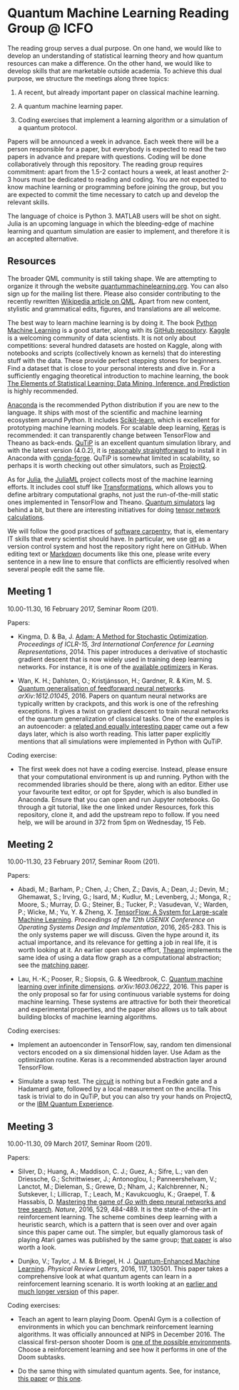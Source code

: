 Quantum Machine Learning Reading Group @ ICFO
=============================================

The reading group serves a dual purpose.
On one hand, we would like to develop an understanding of statistical learning theory and how quantum resources can make a difference.
On the other hand, we would like to develop skills that are marketable outside academia.
To achieve this dual purpose, we structure the meetings along three topics:

1. A recent, but already important paper on classical machine learning.

2. A quantum machine learning paper.

3. Coding exercises that implement a learning algorithm or a simulation of a quantum protocol.

Papers will be announced a week in advance.
Each week there will be a person responsible for a paper, but everybody is expected to read the two papers in advance and prepare with questions.
Coding will be done collaboratively through this repository.
The reading group requires commitment: apart from the 1.5-2 contact hours a week, at least another 2-3 hours must be dedicated to reading and coding.
You are not expected to know machine learning or programming before joining the group, but you are expected to commit the time necessary to catch up and develop the relevant skills.

The language of choice is Python 3.
MATLAB users will be shot on sight.
Julia is an upcoming language in which the bleeding-edge of machine learning and quantum simulation are easier to implement, and therefore it is an accepted alternative.

Resources
---------
The broader QML community is still taking shape.
We are attempting to organize it through the website [quantummachinelearning.org](http://quantummachinelearning.org/). You can also sign up for the mailing list there.
Please also consider contributing to the recently rewritten [Wikipedia article on QML](https://en.wikipedia.org/wiki/Quantum_machine_learning).
Apart from new content, stylistic and grammatical edits, figures, and translations are all welcome.

The best way to learn machine learning is by doing it.
The book [Python Machine Learning](https://www.packtpub.com/big-data-and-business-intelligence/python-machine-learning) is a good starter, along with its [GitHub repository](https://github.com/rasbt/python-machine-learning-book).
[Kaggle](http://kaggle.com/) is a welcoming community of data scientists.
It is not only about competitions: several hundred datasets are hosted on Kaggle, along with notebooks and scripts (collectively known as kernels) that do interesting stuff with the data.
These provide perfect stepping stones for beginners.
Find a dataset that is close to your personal interests and dive in.
For a sufficiently engaging theoretical introduction to machine learning, the book [The Elements of Statistical Learning: Data Mining, Inference, and Prediction](https://statweb.stanford.edu/~tibs/ElemStatLearn/) is highly recommended.

[Anaconda](https://www.continuum.io/downloads) is the recommended Python distribution if you are new to the language.
It ships with most of the scientific and machine learning ecosystem around Python.
It includes [Scikit-learn](http://scikit-learn.org/), which is excellent for prototyping machine learning models.
For scalable deep learning, [Keras](https://keras.io/) is recommended: it can transparently change between TensorFlow and Theano as back-ends.
[QuTiP](http://qutip.org/) is an excellent quantum simulation library, and with the latest version (4.0.2), it is [reasonably straightforward](http://qutip.org/docs/4.0.2/installation.html#platform-independent-installation) to install it in Anaconda with [conda-forge](https://conda-forge.github.io/).
QuTiP is somewhat limited in scalability, so perhaps it is worth checking out other simulators, such as [ProjectQ](http://projectq.ch/).

As for [Julia](http://julialang.org/), the [JuliaML](https://github.com/JuliaML) project collects most of the machine learning efforts.
It includes cool stuff like [Transformations](https://github.com/JuliaML/Transformations.jl), which allows you to define arbitrary computational graphs, not just the run-of-the-mill static ones implemented in TensorFlow and Theano.
[Quantum simulators](https://juliaquantum.github.io/) lag behind a bit, but there are interesting initiatives for doing [tensor network calculations](https://github.com/Jutho/TensorOperations.jl).

We will follow the good practices of [software carpentry](http://software-carpentry.org/), that is, elementary IT skills that every scientist should have.
In particular, we use [git](https://rogerdudler.github.io/git-guide/) as a version control system and host the repository right here on GitHub.
When editing text or [Markdown](https://guides.github.com/features/mastering-markdown/) documents like this one, please write every sentence in a new line to ensure that conflicts are efficiently resolved when several people edit the same file.

Meeting 1
---------
10.00-11.30, 16 February 2017, Seminar Room (201).

Papers:

- Kingma, D. & Ba, J. [Adam: A Method for Stochastic Optimization](https://arxiv.org/abs/1412.6980). *Proceedings of ICLR-15, 3rd International Conference for Learning Representations*, 2014.
This paper introduces a derivative of stochastic gradient descent that is now widely used in training deep learning networks.
For instance, it is one of the [available optimizers](https://keras.io/optimizers/) in Keras.

- Wan, K. H.; Dahlsten, O.; Kristjánsson, H.; Gardner, R. & Kim, M. S. [Quantum generalisation of feedforward neural networks](https://arxiv.org/abs/1612.01045). *arXiv:1612.01045*, 2016.
Papers on quantum neural networks are typically written by crackpots, and this work is one of the refreshing exceptions.
It gives a twist on gradient descent to train neural networks of the quantum generalization of classical tasks. One of the examples is an autoencoder: a [related and equally interesting paper](https://arxiv.org/abs/1612.02806) came out a few days later, which is also worth reading.
This latter paper explicitly mentions that all simulations were implemented in Python with QuTiP.

Coding exercise:

- The first week does not have a coding exercise.
Instead, please ensure that your computational environment is up and running.
Python with the recommended libraries should be there, along with an editor.
Either use your favourite text editor, or opt for Spyder, which is also bundled in Anaconda.
Ensure that you can open and run Jupyter notebooks.
Go through a git tutorial, like the one linked under Resources, fork this repository, clone it, and add the upstream repo to follow.
If you need help, we will be around in 372 from 5pm on Wednesday, 15 Feb.


Meeting 2
---------
10.00-11.30, 23 February 2017, Seminar Room (201).

Papers:

- Abadi, M.; Barham, P.; Chen, J.; Chen, Z.; Davis, A.; Dean, J.; Devin, M.; Ghemawat, S.; Irving, G.; Isard, M.; Kudlur, M.; Levenberg, J.; Monga, R.; Moore, S.; Murray, D. G.; Steiner, B.; Tucker, P.; Vasudevan, V.; Warden, P.; Wicke, M.; Yu, Y. & Zheng, X.
[TensorFlow: A System for Large-scale Machine Learning](https://arxiv.org/abs/1603.04467).
*Proceedings of the 12th USENIX Conference on Operating Systems Design and Implementation*, 2016, 265-283.
This is the only systems paper we will discuss.
Given the hype around it, its actual importance, and its relevance for getting a job in real life, it is worth looking at it.
An earlier open source effort, [Theano](http://deeplearning.net/software/theano/) implements the same idea of using a data flow graph as a computational abstraction; see the [matching paper](https://arxiv.org/abs/1605.02688).

- Lau, H.-K.; Pooser, R.; Siopsis, G. & Weedbrook, C.
[Quantum machine learning over infinite dimensions](https://arxiv.org/abs/1603.06222). *arXiv:1603.06222*, 2016.
This paper is the only proposal so far for using continuous variable systems for doing machine learning.
These systems are attractive for both their theoretical and experimental properties, and the paper also allows us to talk about building blocks of machine learning algorithms.

Coding exercises:

- Implement an autoenconder in TensorFlow, say, random ten dimensional vectors encoded on a six dimensional hidden layer.
Use Adam as the optimization routine.
Keras is a recommended abstraction layer around TensorFlow.

- Simulate a swap test.
The [circuit](https://en.wikipedia.org/wiki/Quantum_digital_signature#Public_Key_should_be_the_same_for_every_recipient_.28Swap_Test.29) is nothing but a Fredkin gate and a Hadamard gate, followed by a local measurement on the ancilla.
This task is trivial to do in QuTiP, but you can also try your hands on ProjectQ, or the [IBM Quantum Experience](https://www.research.ibm.com/quantum/).

Meeting 3
---------
10.00-11.30, 09 March 2017, Seminar Room (201).

Papers:

- Silver, D.; Huang, A.; Maddison, C. J.; Guez, A.; Sifre, L.; van den Driessche, G.; Schrittwieser, J.; Antonoglou, I.; Panneershelvam, V.; Lanctot, M.; Dieleman, S.; Grewe, D.; Nham, J.; Kalchbrenner, N.; Sutskever, I.; Lillicrap, T.; Leach, M.; Kavukcuoglu, K.; Graepel, T. & Hassabis, D. [Mastering the game of *Go* with deep neural networks and tree search](http://doi.org/10.1038/nature16961). *Nature*, 2016, 529, 484-489. It is the state-of-the-art in reinforcement learning. The scheme combines deep learning with a heuristic search, which is a pattern that is seen over and over again since this paper came out. The simpler, but equally glamorous task of playing Atari games was published by the same group; [that paper](https://arxiv.org/abs/1312.5602) is also worth a look.

- Dunjko, V.; Taylor, J. M. & Briegel, H. J. [Quantum-Enhanced Machine Learning](https://arxiv.org/abs/1610.08251). *Physical Review Letters*, 2016, 117, 130501. This paper takes a comprehensive look at what quantum agents can learn in a reinforcement learning scenario. It is worth looking at an [earlier and much longer version](https://arXiv.org/abs/1507.08482) of this paper.

Coding exercises:

- Teach an agent to learn playing Doom. OpenAI Gym is a collection of environments in which you can benchmark reinforcement learning algorithms. It was officially announced at NIPS in December 2016. The classical first-person shooter Doom is [one of the possible environments](https://gym.openai.com/envs#doom). Choose a reinforcement learning and see how it performs in one of the Doom subtasks.

- Do the same thing with simulated quantum agents. See, for instance, [this paper](https://arxiv.org/abs/1401.4997) or [this one](https://arxiv.org/abs/1601.07358).
